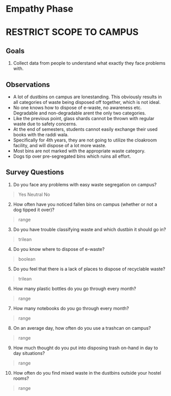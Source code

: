 # Empathy Phase

# RESTRICT SCOPE TO CAMPUS

## Goals
1. Collect data from people to understand what exactly they face problems with.

## Observations
- A lot of dustbins on campus are lonestanding. This obviously results in all categories of waste being disposed off together, which is not ideal.
- No one knows how to dispose of e-waste, no awareness etc. Degradable and non-degradable arent the only two categories.
- Like the previous point, glass shards cannot be thrown with regular waste due to safety concerns.
- At the end of semesters, students cannot easily exchange their used books with the raddi wala.
- Specifically for 4th years, they are not going to utilize the cloakroom facility, and will dispose of a lot more waste.
- Most bins are not marked with the appropriate waste category.
- Dogs tip over pre-segregated bins which ruins all effort.

## Survey Questions
1. Do you face any problems with easy waste segregation on campus?
> Yes
> Neutral
> No

2. How often have you noticed fallen bins on campus (whether or not a dog tipped it over)?
> range

3. Do you have trouble classifying waste and which dustbin it should go in?
> trilean

4. Do you know where to dispose of e-waste?
> boolean

5. Do you feel that there is a lack of places to dispose of recyclable waste?
> trilean

6. How many plastic bottles do you go through every month?
> range

7. How many notebooks do you go through every month?
> range

8. On an average day, how often do you use a trashcan on campus?
> range

9. How much thought do you put into disposing trash on-hand in day to day situations?
> range

10. How often do you find mixed waste in the dustbins outside your hostel rooms?
> range
